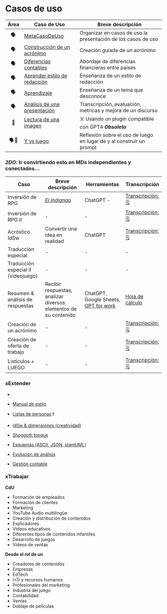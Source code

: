 # Casos de uso



|Área|Caso de Uso|Breve descripción|
|:-:|-|-|
|🗣️|[MetaCasoDeUso](metaCasoDeUso.md)|Organizar en casos de uso la presentación de los casos de uso
|🗣️|[Construcción de un acrónimo](acronimo.md)|Creación guiada de un acrónimo|
|🗣️|[Diferencias contables](contable.md)|Abordaje de diferencias financieras entre países|
|🗣️|[Aprender estilo de redacción](redactor.md)|Enseñanza de un estilo de redacción|
|🗣️|[Aprendizaje](aprendizajeJitanjafora.md)|Enseñanza de un tema que desconoce|
|🗣️|[Análisis de una presentación](analisisDiscurso.md)|Transcripción, evaluación, métricas y mejora de un discurso|
|🔩|[Lectura de una imagen](https://chat.openai.com/share/b55d8b96-f469-4f8a-966c-a7417af6248b)|☠️ Usando un plugin compatible con GPT4 ***Obsoleto***
|🗣️🧱|[Y vs luego](yvsluego.md)|Reflexión sobre el uso de luego en lugar de y al construir un prompt



### *2DO:* Ir convirtiendo esto en MDs independientes y conectados...


|Caso|Breve descripción|Herramientas|Transcripción|
|-|-|-|-|
|Inversión de RPG|[*El indignao*](https://www.youtube.com/watch?v=umCSGBhGynk)|ChatGPT - |[Transcripción: 🗒️](https://chat.openai.com/share/84dbba5b-ae94-4042-9f82-c59da5f5708d)
|Inversión de RPG II|-|-|[Transcripción: 🗒️](https://chat.openai.com/share/c3659718-0f1c-423a-9eec-b2671cb63563)
|Acróstico IdSw|Convertir una idea en realidad|ChatGPT|[Transcripción: 🗒️](https://chat.openai.com/share/93bccf33-5d9f-40c1-a141-50d7b738a125)|
|Traducción especial|-|-|-|
|Traducción especial II (videojuego)|-|-|-|
|Resumen & análisis de respuestas|Recibir respuestas, analizar diversos elementos de su contenido|ChatGPT, Google Sheets, [GPT for work](https://gptforwork.com/)|[Hoja de cálculo](https://docs.google.com/spreadsheets/d/10ByjpaajfxlpBmXImmQ-wE1TqPYr9FbFr-FiNEkRTB8/edit?usp=sharing)|
|Creación de un acrónimo|-|-|[Transcripción: 🗒️](https://chat.openai.com/share/57e396ef-1732-4321-94c8-a143267c0b01)|
|Creación de oferta de trabajo|-|-|[Transcripción: 🗒️](https://chat.openai.com/share/903b886f-449a-4442-85a2-f20e2a7cbc4e)
|Listículos + LUEGO|-|-|[Transcripción: 🗒️](https://chat.openai.com/share/8f0c43ff-07be-4d53-93e4-ad79c3f8ab8a)

### xExtender

- 
- [Manual de estilo](https://chat.openai.com/share/edf36184-6936-4741-847a-54ad7cda6fdc)
- [Listas de personas](https://docs.google.com/spreadsheets/d/165DnYz3crJugiWnKrc9OLPECBia9Nkx0u22IZqvdOco/edit?usp=sharing) ❗

- [IdSw & dimensiones (creatividad)](https://chat.openai.com/share/e397db65-985a-4356-9b88-b4d2b3301721)
- [Shoggoth tongue](https://chat.openai.com/share/6ced76cf-ce46-424b-a779-3dc0320b34be)
- [Esquemas (ASCII, JSON, plantUML)](https://chat.openai.com/share/5ca0aa11-da9b-4640-ba3a-1dee13623e79)
- [Evolución de análisis](https://chat.openai.com/share/02a0fddd-807c-4a0e-bb79-367c2660abe4)
- [Gestión contable](https://chat.openai.com/share/a48c35fe-8d01-4bd3-8e78-f1456f18e448)


### xTrabajar

**CdU**

- Formación de empleados 
- Formación de clientes
- Marketing
- YouTube Audio multilingüe
- Creación y distribución de contenidos
- Explicadores
- Vídeos educativos
- Diferentes tipos de contenidos infantiles
- Desarrollo de juegos
- Vídeos de ventas

**Desde el rol de un**

- Creadores de contenidos
- Empresas
- EdTech
- I+D y recursos humanos
- Profesionales del marketing
- Industria del juego
- Contabilidad
- Ventas
- Doblaje de películas